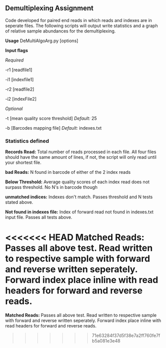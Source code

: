 ## Demultiplexing Assignment
Code developed for paired end reads in which reads and indexes are in seperate files. The following scripts
will output write statistics and a graph of relative sample abundances for the demultiplexing. 

__Usage__ 
DeMultiAlgoArg.py [options]

__Input flags__

_Required_

-r1 [readfile1] 

-i1 [indexfile1] 

-r2 [readfile2] 

-i2 [indexFile2] 

_Optional_

-t [mean quality score threshold] _Default:_ 25

-b [Barcodes mapping file] _Default:_ indexes.txt


### Statistics defined

__Records Read:__ Total number of reads processed in each file. All four files should have the same amount of lines, if not, the script will only read until your shortest file.

__bad Reads:__ N found in barcode of either of the 2 index reads

__Below Threshold:__ Average quality scores of each index read does not surpass threshold. No N's in barcode though

__unmatched indices:__ Indexes don't match. Passes threshold and N tests stated above.

__Not found in indexes file:__ Index of forward read not found in indexes.txt input file. Passes all tests above. 

<<<<<<< HEAD
__Matched Reads:__ Passes all above test. Read written to respective sample with forward and reverse written seperately. Forward index place inline with read headers for forward and reverse reads.
=======
__Matched Reads:__ Passes all above test. Read written to respective sample with forward and reverse written seperately. Forward index place inline with read headers for forward and reverse reads.
>>>>>>> 71e63284f37d5f38e7a2ff760fe7fb5a081e3e48
